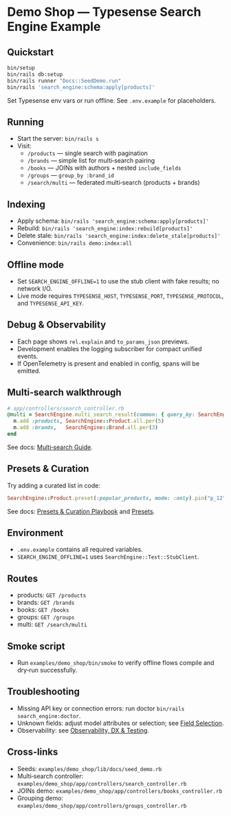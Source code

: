 # Demo Shop — Typesense Search Engine Example

## Quickstart

```bash
bin/setup
bin/rails db:setup
bin/rails runner "Docs::SeedDemo.run"
bin/rails 'search_engine:schema:apply[products]'
```

Set Typesense env vars or run offline. See `.env.example` for placeholders.

## Running

- Start the server: `bin/rails s`
- Visit:
  - `/products` — single search with pagination
  - `/brands` — simple list for multi‑search pairing
  - `/books` — JOINs with authors + nested `include_fields`
  - `/groups` — `group_by :brand_id`
  - `/search/multi` — federated multi‑search (products + brands)

## Indexing

- Apply schema: `bin/rails 'search_engine:schema:apply[products]'`
- Rebuild: `bin/rails 'search_engine:index:rebuild[products]'`
- Delete stale: `bin/rails 'search_engine:index:delete_stale[products]'`
- Convenience: `bin/rails demo:index:all`

## Offline mode

- Set `SEARCH_ENGINE_OFFLINE=1` to use the stub client with fake results; no network I/O.
- Live mode requires `TYPESENSE_HOST`, `TYPESENSE_PORT`, `TYPESENSE_PROTOCOL`, and `TYPESENSE_API_KEY`.

## Debug & Observability

- Each page shows `rel.explain` and `to_params_json` previews.
- Development enables the logging subscriber for compact unified events.
- If OpenTelemetry is present and enabled in config, spans will be emitted.

## Multi‑search walkthrough

```ruby
# app/controllers/search_controller.rb
@multi = SearchEngine.multi_search_result(common: { query_by: SearchEngine.config.default_query_by }) do |m|
  m.add :products, SearchEngine::Product.all.per(5)
  m.add :brands,   SearchEngine::Brand.all.per(3)
end
```

See docs: [Multi‑search Guide](../../docs/multi_search.md).

## Presets & Curation

Try adding a curated list in code:

```ruby
SearchEngine::Product.preset(:popular_products, mode: :only).pin("p_12").hide("p_99").explain
```

See docs: [Presets & Curation Playbook](../../docs/presets_curation_playbook.md) and [Presets](../../docs/presets.md).

## Environment

- `.env.example` contains all required variables.
- `SEARCH_ENGINE_OFFLINE=1` uses `SearchEngine::Test::StubClient`.

## Routes

- products: `GET /products`
- brands: `GET /brands`
- books: `GET /books`
- groups: `GET /groups`
- multi: `GET /search/multi`

## Smoke script

- Run `examples/demo_shop/bin/smoke` to verify offline flows compile and dry‑run successfully.

## Troubleshooting

- Missing API key or connection errors: run doctor `bin/rails search_engine:doctor`.
- Unknown fields: adjust model attributes or selection; see [Field Selection](../../docs/field_selection.md).
- Observability: see [Observability, DX & Testing](../../docs/observability_dx_testing.md).

## Cross‑links

- Seeds: `examples/demo_shop/lib/docs/seed_demo.rb`
- Multi‑search controller: `examples/demo_shop/app/controllers/search_controller.rb`
- JOINs demo: `examples/demo_shop/app/controllers/books_controller.rb`
- Grouping demo: `examples/demo_shop/app/controllers/groups_controller.rb`
